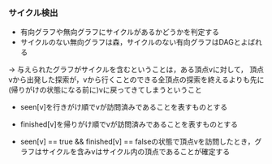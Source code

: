 ### サイクル検出
- 有向グラフや無向グラフにサイクルがあるかどうかを判定する
- サイクルのない無向グラフは森，サイクルのない有向グラフはDAGとよばれる

-> 与えられたグラフがサイクルを含むということは，ある頂点vに対して，
    頂点vから出発した探索が，vから行くことのできる全頂点の探索を終えるよりも先に(帰りがけの状態になる前に)vに戻ってきてしまうということ

- seen[v]を行きがけ順でvが訪問済みであることを表すものとする
- finished[v]を帰りがけ順でvが訪問済みであることを表すものとする

- seen[v] == true && finished[v] == falseの状態で頂点vを訪問したとき，グラフはサイクルを含みvはサイクル内の頂点であることが確定する